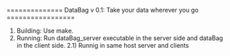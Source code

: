 ============== DataBag v 0.1:  Take your data wherever you go =================


1) Building:
    Use make.
2) Running:
    Run dataBag_server executable in the server side and dataBag in the client side.
2.1) Runnig in same host server and clients
